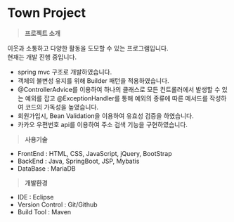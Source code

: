# Town Project

> **프로젝트 소개**

이웃과 소통하고 다양한 활동을 도모할 수 있는 프로그램입니다.  
현재는 개발 진행 중입니다.

- spring mvc 구조로 개발하였습니다.
- 객체의 불변성 유지를 위해 Builder 패턴을 적용하였습니다.
- @ControllerAdvice를 이용하여 하나의 클래스로 모든 컨트롤러에서 발생할 수 있는 예외를 잡고 @ExceptionHandler를 통해 예외의 종류에 따른 메서드를 작성하여 코드의 가독성을 높였습니다.
- 회원가입시, Bean Validation을 이용하여 유효성 검증을 하였습니다.
- 카카오 우편번호 api를 이용하여 주소 검색 기능을 구현하였습니다.

> **사용기술**

- FrontEnd : HTML, CSS, JavaScript, jQuery, BootStrap
- BackEnd : Java, SpringBoot, JSP, Mybatis
- DataBase : MariaDB

> **개발환경**

- IDE : Eclipse
- Version Control : Git/Github
- Build Tool : Maven
